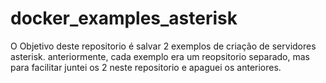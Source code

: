 # docker_examples_asterisk

O Objetivo deste repositorio é salvar 2 exemplos de criação de servidores asterisk.
anteriormente, cada exemplo era um reopsitorio separado, mas para facilitar juntei os 2 neste repositorio e apaguei os anteriores.